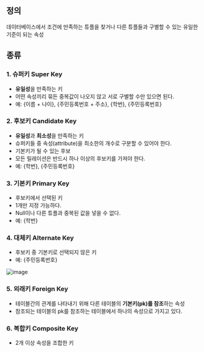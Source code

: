 ## 정의

데이터베이스에서 조건에 만족하는 튜플을 찾거나 다른 튜플들과 구별할 수 있는 유일한 기준이 되는 속성


## 종류

### 1. 슈퍼키 Super Key

- **유일성**을 만족하는 키
- 어떤 속성끼리 묶든 중복값이 나오지 않고 서로 구별할 수만 있으면 된다.
- 예: {이름 + 나이}, {주민등록번호 + 주소}, {학번}, {주민등록번호}


### 2. 후보키 Candidate Key

- **유일성**과 **최소성**을 만족하는 키
- 슈퍼키들 중 속성(attribute)을 최소한의 개수로 구분할 수 있어야 한다.
- 기본키가 될 수 있는 후보
- 모든 릴레이션은 반드시 하나 이상의 후보키를 가져야 한다.
- 예: {학번}, {주민등록번호}

### 3. 기본키 Primary Key

- 후보키에서 선택된 키
- 1개만 지정 가능하다.
- Null이나 다른 튜플과 중복된 값을 넣을 수 없다.
- 예: {학번}

### 4. 대체키 Alternate Key

- 후보키 중 기본키로 선택되지 않은 키
- 예: {주민등록번호}

![image](https://user-images.githubusercontent.com/55528172/178146173-de0b832e-4686-4019-bdce-15646fbe0f8f.png)

### 5. 외래키 Foreign Key

- 테이블간의 관계를 나타내기 위해 다른 테이블의 **기본키(pk)를 참조**하는 속성
- 참조되는 테이블의 pk를 참조하는 테이블에서 하나의 속성으로 가지고 있다.

### 6. 복합키 Composite Key

- 2개 이상 속성을 조합한 키